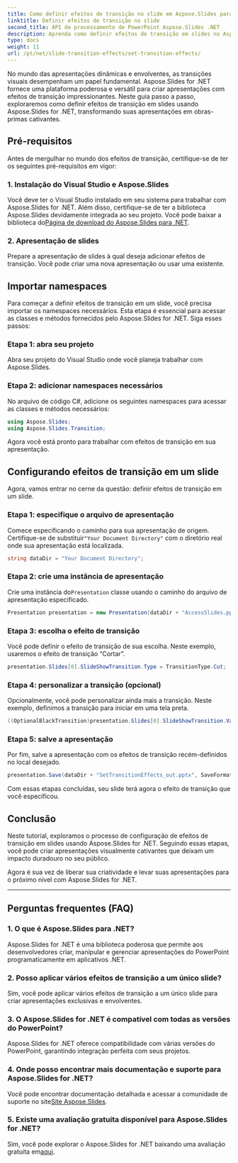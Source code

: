 ```yaml
---
title: Como definir efeitos de transição no slide em Aspose.Slides para .NET
linktitle: Definir efeitos de transição no slide
second_title: API de processamento de PowerPoint Aspose.Slides .NET
description: Aprenda como definir efeitos de transição em slides no Aspose.Slides for .NET, criando apresentações visualmente impressionantes. Siga nosso guia passo a passo para uma experiência perfeita.
type: docs
weight: 11
url: /pt/net/slide-transition-effects/set-transition-effects/
---
```


No mundo das apresentações dinâmicas e envolventes, as transições visuais desempenham um papel fundamental. Aspose.Slides for .NET fornece uma plataforma poderosa e versátil para criar apresentações com efeitos de transição impressionantes. Neste guia passo a passo, exploraremos como definir efeitos de transição em slides usando Aspose.Slides for .NET, transformando suas apresentações em obras-primas cativantes.

## Pré-requisitos

Antes de mergulhar no mundo dos efeitos de transição, certifique-se de ter os seguintes pré-requisitos em vigor:

### 1. Instalação do Visual Studio e Aspose.Slides

 Você deve ter o Visual Studio instalado em seu sistema para trabalhar com Aspose.Slides for .NET. Além disso, certifique-se de ter a biblioteca Aspose.Slides devidamente integrada ao seu projeto. Você pode baixar a biblioteca do[Página de download do Aspose.Slides para .NET](https://releases.aspose.com/slides/net/).

### 2. Apresentação de slides

Prepare a apresentação de slides à qual deseja adicionar efeitos de transição. Você pode criar uma nova apresentação ou usar uma existente.

## Importar namespaces

Para começar a definir efeitos de transição em um slide, você precisa importar os namespaces necessários. Esta etapa é essencial para acessar as classes e métodos fornecidos pelo Aspose.Slides for .NET. Siga esses passos:

### Etapa 1: abra seu projeto

Abra seu projeto do Visual Studio onde você planeja trabalhar com Aspose.Slides.

### Etapa 2: adicionar namespaces necessários

No arquivo de código C#, adicione os seguintes namespaces para acessar as classes e métodos necessários:

```csharp
using Aspose.Slides;
using Aspose.Slides.Transition;
```

Agora você está pronto para trabalhar com efeitos de transição em sua apresentação.

## Configurando efeitos de transição em um slide

Agora, vamos entrar no cerne da questão: definir efeitos de transição em um slide.

### Etapa 1: especifique o arquivo de apresentação

 Comece especificando o caminho para sua apresentação de origem. Certifique-se de substituir`"Your Document Directory"` com o diretório real onde sua apresentação está localizada.

```csharp
string dataDir = "Your Document Directory";
```

### Etapa 2: crie uma instância de apresentação

 Crie uma instância do`Presentation` classe usando o caminho do arquivo de apresentação especificado.

```csharp
Presentation presentation = new Presentation(dataDir + "AccessSlides.pptx");
```

### Etapa 3: escolha o efeito de transição

Você pode definir o efeito de transição de sua escolha. Neste exemplo, usaremos o efeito de transição “Cortar”.

```csharp
presentation.Slides[0].SlideShowTransition.Type = TransitionType.Cut;
```

### Etapa 4: personalizar a transição (opcional)

Opcionalmente, você pode personalizar ainda mais a transição. Neste exemplo, definimos a transição para iniciar em uma tela preta.

```csharp
((OptionalBlackTransition)presentation.Slides[0].SlideShowTransition.Value).FromBlack = true;
```

### Etapa 5: salve a apresentação

Por fim, salve a apresentação com os efeitos de transição recém-definidos no local desejado.

```csharp
presentation.Save(dataDir + "SetTransitionEffects_out.pptx", SaveFormat.Pptx);
```

Com essas etapas concluídas, seu slide terá agora o efeito de transição que você especificou.

## Conclusão

Neste tutorial, exploramos o processo de configuração de efeitos de transição em slides usando Aspose.Slides for .NET. Seguindo essas etapas, você pode criar apresentações visualmente cativantes que deixam um impacto duradouro no seu público.

Agora é sua vez de liberar sua criatividade e levar suas apresentações para o próximo nível com Aspose.Slides for .NET.

---

## Perguntas frequentes (FAQ)

### 1. O que é Aspose.Slides para .NET?

Aspose.Slides for .NET é uma biblioteca poderosa que permite aos desenvolvedores criar, manipular e gerenciar apresentações do PowerPoint programaticamente em aplicativos .NET.

### 2. Posso aplicar vários efeitos de transição a um único slide?

Sim, você pode aplicar vários efeitos de transição a um único slide para criar apresentações exclusivas e envolventes.

### 3. O Aspose.Slides for .NET é compatível com todas as versões do PowerPoint?

Aspose.Slides for .NET oferece compatibilidade com várias versões do PowerPoint, garantindo integração perfeita com seus projetos.

### 4. Onde posso encontrar mais documentação e suporte para Aspose.Slides for .NET?

 Você pode encontrar documentação detalhada e acessar a comunidade de suporte no site[Site Aspose.Slides](https://reference.aspose.com/slides/net/).

### 5. Existe uma avaliação gratuita disponível para Aspose.Slides for .NET?

 Sim, você pode explorar o Aspose.Slides for .NET baixando uma avaliação gratuita em[aqui](https://releases.aspose.com/).